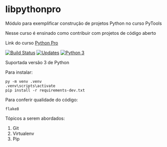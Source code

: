 # libpythonpro
Módulo para exemplificar construção de projetos Python no curso PyTools

Nesse curso é ensinado como contribuir com projetos de código aberto

Link do curso [Python Pro](https://pythonpro.com.br/)

[![Build Status](https://app.travis-ci.com/cpdiego/libpythonpro.svg?branch=main)](https://app.travis-ci.com/cpdiego/libpythonpro)
[![Updates](https://pyup.io/repos/github/cpdiego/libpythonpro/shield.svg)](https://pyup.io/repos/github/cpdiego/libpythonpro/)
[![Python 3](https://pyup.io/repos/github/cpdiego/libpythonpro/python-3-shield.svg)](https://pyup.io/repos/github/cpdiego/libpythonpro/)

Suportada versão 3 de Python

Para instalar:

```console
py -m venv .venv
.venv\scripts\activate
pip install -r requirements-dev.txt
```

Para conferir qualidade do código:
```console
flake8
```

Tópicos a serem abordados:
 1. Git
 2. Virtualenv
 3. Pip
